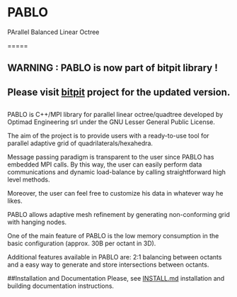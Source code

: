 PABLO
=====

PArallel Balanced Linear Octree

=====

## WARNING : PABLO is now part of bitpit library !
##          Please visit [bitpit](https://github.com/optimad/bitpit) project for the updated version.

##


PABLO is C++/MPI library for parallel linear octree/quadtree developed by Optimad Engineering srl under the GNU Lesser General Public License. 

The aim of the project is to provide users with a ready-to-use tool for parallel adaptive grid of quadrilaterals/hexahedra. 

Message passing paradigm is transparent to the user since PABLO has embedded MPI calls. By this way, the user can easily perform data communications and dynamic load-balance by calling straightforward high level methods. 

Moreover, the user can feel free to customize his data in whatever way he likes. 

PABLO allows adaptive mesh refinement by generating non-conforming grid with hanging nodes. 

One of the main feature of PABLO is the low memory consumption in the basic configuration (approx. 30B per octant in 3D). 

Additional features available in PABLO are: 2:1 balancing between octants and a easy way to generate and store intersections between octants.

##Installation and Documentation
Please, see [INSTALL.md](https://github.com/optimad/PABLO/blob/master/INSTALL.md) installation and building documentation instructions.

